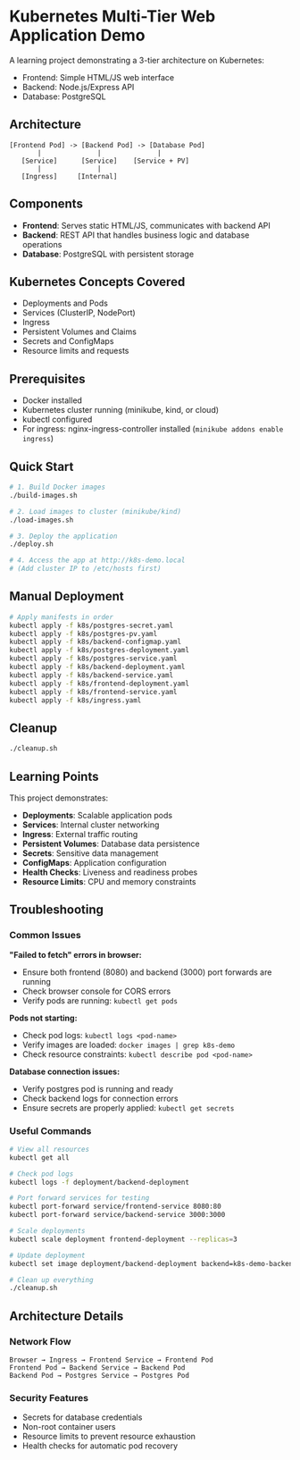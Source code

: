 # Kubernetes Multi-Tier Web Application Demo

A learning project demonstrating a 3-tier architecture on Kubernetes:
- Frontend: Simple HTML/JS web interface
- Backend: Node.js/Express API
- Database: PostgreSQL

## Architecture
```
[Frontend Pod] -> [Backend Pod] -> [Database Pod]
       |              |              |
   [Service]      [Service]    [Service + PV]
       |              |
   [Ingress]     [Internal]
```

## Components
- **Frontend**: Serves static HTML/JS, communicates with backend API
- **Backend**: REST API that handles business logic and database operations
- **Database**: PostgreSQL with persistent storage

## Kubernetes Concepts Covered
- Deployments and Pods
- Services (ClusterIP, NodePort)
- Ingress
- Persistent Volumes and Claims
- Secrets and ConfigMaps
- Resource limits and requests

## Prerequisites
- Docker installed
- Kubernetes cluster running (minikube, kind, or cloud)
- kubectl configured
- For ingress: nginx-ingress-controller installed (`minikube addons enable ingress`)

## Quick Start
```bash
# 1. Build Docker images
./build-images.sh

# 2. Load images to cluster (minikube/kind)
./load-images.sh

# 3. Deploy the application
./deploy.sh

# 4. Access the app at http://k8s-demo.local
# (Add cluster IP to /etc/hosts first)
```

## Manual Deployment
```bash
# Apply manifests in order
kubectl apply -f k8s/postgres-secret.yaml
kubectl apply -f k8s/postgres-pv.yaml
kubectl apply -f k8s/backend-configmap.yaml
kubectl apply -f k8s/postgres-deployment.yaml
kubectl apply -f k8s/postgres-service.yaml
kubectl apply -f k8s/backend-deployment.yaml
kubectl apply -f k8s/backend-service.yaml
kubectl apply -f k8s/frontend-deployment.yaml
kubectl apply -f k8s/frontend-service.yaml
kubectl apply -f k8s/ingress.yaml
```

## Cleanup
```bash
./cleanup.sh
```

## Learning Points
This project demonstrates:
- **Deployments**: Scalable application pods
- **Services**: Internal cluster networking
- **Ingress**: External traffic routing
- **Persistent Volumes**: Database data persistence
- **Secrets**: Sensitive data management
- **ConfigMaps**: Application configuration
- **Health Checks**: Liveness and readiness probes
- **Resource Limits**: CPU and memory constraints

## Troubleshooting

### Common Issues

**"Failed to fetch" errors in browser:**
- Ensure both frontend (8080) and backend (3000) port forwards are running
- Check browser console for CORS errors
- Verify pods are running: `kubectl get pods`

**Pods not starting:**
- Check pod logs: `kubectl logs <pod-name>`
- Verify images are loaded: `docker images | grep k8s-demo`
- Check resource constraints: `kubectl describe pod <pod-name>`

**Database connection issues:**
- Verify postgres pod is running and ready
- Check backend logs for connection errors
- Ensure secrets are properly applied: `kubectl get secrets`

### Useful Commands
```bash
# View all resources
kubectl get all

# Check pod logs
kubectl logs -f deployment/backend-deployment

# Port forward services for testing
kubectl port-forward service/frontend-service 8080:80
kubectl port-forward service/backend-service 3000:3000

# Scale deployments
kubectl scale deployment frontend-deployment --replicas=3

# Update deployment
kubectl set image deployment/backend-deployment backend=k8s-demo-backend:v2

# Clean up everything
./cleanup.sh
```

## Architecture Details

### Network Flow
```
Browser → Ingress → Frontend Service → Frontend Pod
Frontend Pod → Backend Service → Backend Pod
Backend Pod → Postgres Service → Postgres Pod
```

### Security Features
- Secrets for database credentials
- Non-root container users
- Resource limits to prevent resource exhaustion
- Health checks for automatic pod recovery